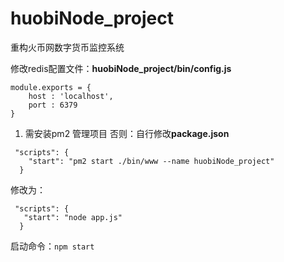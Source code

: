 # huobiNode_project
重构火币网数字货币监控系统

修改redis配置文件：**huobiNode_project/bin/config.js**
```
module.exports = {
    host : 'localhost',
    port : 6379
}
```
1. 需安装pm2 管理项目
否则：自行修改**package.json**
```
 "scripts": {
    "start": "pm2 start ./bin/www --name huobiNode_project"
  } 
```
修改为：
```
 "scripts": {
   "start": "node app.js"
  } 
```
启动命令：`npm start`
